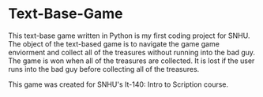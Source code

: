 # Text-Base-Game

This text-base game written in Python is my first coding project for SNHU. The object of the text-based game is to navigate the game game enviorment and collect all of the treasures without running into the bad guy. The game is won when all of the treasures are collected. It is lost if the user runs into the bad guy before collecting all of the treasures. 

This game was created for SNHU's It-140: Intro to Scription course.  
